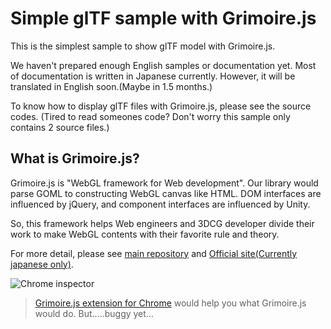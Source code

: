 # Simple glTF sample with Grimoire.js

This is the simplest sample to show glTF model with Grimoire.js.

We haven't prepared enough English samples or documentation yet. Most of documentation is written in Japanese currently.
However, it will be translated in English soon.(Maybe in 1.5 months.)

To know how to display glTF files with Grimoire.js, please see the source codes.
(Tired to read someones code? Don't worry this sample only contains 2 source files.)

## What is Grimoire.js?

Grimoire.js is "WebGL framework for Web development".
Our library would parse GOML to constructing WebGL canvas like HTML.
DOM interfaces are influenced by jQuery, and component interfaces are influenced by Unity.

So, this framework helps Web engineers and 3DCG developer divide their work to make WebGL contents with their favorite rule and theory.

For more detail, please see [main repository](https://github.com/GrimoireGL/GrimoireJS) and [Official site(Currently japanese only)](https://grimoire.gl).

![Chrome inspector](https://i.gyazo.com/502077dde0f9a3038ad66d1873712197.png)

> [Grimoire.js extension for Chrome](https://chrome.google.com/webstore/detail/grimoirejs-devtool/omimnfbmgdcigbdpehonlfbjhdajakhn/related?authuser=1) would help you what Grimoire.js would do.
> But.....buggy yet...
